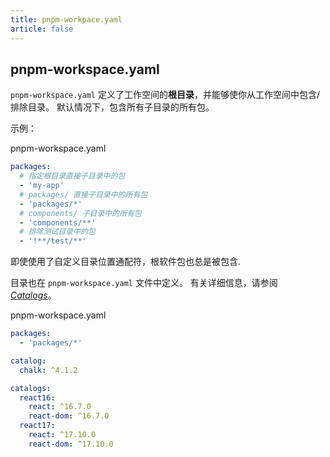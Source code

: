```yaml
---
title: pnpm-workpace.yaml
article: false
---
```


## pnpm-workspace.yaml

`pnpm-workspace.yaml` 定义了工作空间的**根目录**，并能够使你从工作空间中包含/排除目录。 默认情况下，包含所有子目录的所有包。

示例：

pnpm-workspace.yaml

```yaml
packages:
  # 指定根目录直接子目录中的包
  - 'my-app'
  # packages/ 直接子目录中的所有包
  - 'packages/*'
  # components/ 子目录中的所有包
  - 'components/**'
  # 排除测试目录中的包
  - '!**/test/**'
```



即使使用了自定义目录位置通配符，根软件包也总是被包含.

目录也在 `pnpm-workspace.yaml` 文件中定义。 有关详细信息，请参阅 [*Catalogs*](https://pnpm.io/zh/catalogs)。

pnpm-workspace.yaml

```yaml
packages:
  - 'packages/*'

catalog:
  chalk: ^4.1.2

catalogs:
  react16:
    react: ^16.7.0
    react-dom: ^16.7.0
  react17:
    react: ^17.10.0
    react-dom: ^17.10.0
```